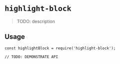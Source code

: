 # `highlight-block`

> TODO: description

## Usage

```
const highlightBlock = require('highlight-block');

// TODO: DEMONSTRATE API
```
